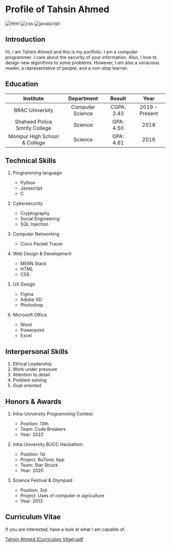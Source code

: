 # Profile of Tahsin Ahmed

![html](https://img.shields.io/badge/HTML-5.0-C70A0C?style=for-the-badges&logo=HTML) ![css](https://img.shields.io/badge/CSS-3.0-4285F4$?style=for-the-badges&logo=CSS) ![javascript](https://img.shields.io/badge/JavaScript-ES14-FF5733$?style=for-the-badges&logo=JavaScript)

## Introduction

Hi, I am Tahsin Ahmed and this is my portfolio. I am a computer programmer. I care about the security of your information. Also, I love to design new algorithms to solve problems. However, I am also a voracious reader, a representative of people, and a non-stop learner.

## Education

| Institute | Department | Result | Year |
|:---------:|:----------:|:------:|:----:|
| BRAC University | Computer Science | CGPA: 3.43 | 2019 - Present |
| Shaheed Police Smrity College | Science | GPA: 4.50 | 2018 |
| Monipur High School & College | Science | GPA: 4.61 | 2016 |

## Technical Skills

1. Programming language
   - Python
   - Javascript
   - C
     
3. Cybersecurity
   - Cryptography
   - Social Engineering
   - SQL Injection
     
4. Computer Networking
   - Cisco Packet Tracer
     
6. Web Design & Development
   - MERN Stack
   - HTML
   - CSS
     
7. UX Design
   - Figma
   - Adobe XD
   - Photoshop
     
8. Microsoft Office
   - Word
   - Powerpoint
   - Excel
  
## Interpersonal Skills

1. Ethical Leadership
2. Work under pressure
3. Attention to detail
4. Problem solving
5. Goal oriented

## Honors & Awards

1. Intra-University Programming Contest
   - Position: 13th
   - Team: Code Breakers
   - Year: 2022
     
3. Intra University BUCC Hackathon
   - Position: 1st
   - Project: BuTonic App
   - Team: Star Struck
   - Year: 2020
     
5. Science Festival & Olympiad
   - Position: 3rd
   - Project: Uses of computer in agriculture
   - Year: 2013

## Curriculum Vitae

If you are interested, have a look at what I am capable of.

[Tahsin Ahmed (Curriculum Vitae).pdf](https://github.com/hack4tahsin/hack4tahsin.github.io/files/13760029/Tahsin.Ahmed.Curriculum.Vitae.pdf)
